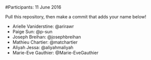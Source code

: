 #Participants: 11 June 2016

Pull this repository, then make a commit that adds your name below!

- Arielle Vaniderstine: @arirawr
- Paige Sun: @p-sun
- Joseph Breihan: @josephbreihan
- Mathieu Chartier: @matchartier
- Aliyah Jessa: @aliyahmaliyah
- Marie-Eve Gauthier: @Marie-EveGauthier

